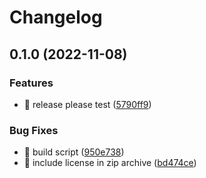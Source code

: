 # Changelog

## 0.1.0 (2022-11-08)


### Features

* 🎸 release please test ([5790ff9](https://github.com/eiymba/ARCadia/commit/5790ff94f9fdf6298b1368725641f4763d1b471e))


### Bug Fixes

* 🐛 build script ([950e738](https://github.com/eiymba/ARCadia/commit/950e73857c1447d1ecc73c0133c1af43b502b7ae))
* 🐛 include license in zip archive ([bd474ce](https://github.com/eiymba/ARCadia/commit/bd474ce60f077df6fe80dd82eebdc9ed32a406c5))
